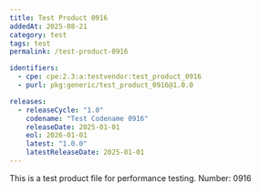 ```yaml
---
title: Test Product 0916
addedAt: 2025-08-21
category: test
tags: test
permalink: /test-product-0916

identifiers:
  - cpe: cpe:2.3:a:testvendor:test_product_0916
  - purl: pkg:generic/test_product_0916@1.0.0

releases:
  - releaseCycle: "1.0"
    codename: "Test Codename 0916"
    releaseDate: 2025-01-01
    eol: 2026-01-01
    latest: "1.0.0"
    latestReleaseDate: 2025-01-01
---
```


This is a test product file for performance testing. Number: 0916

